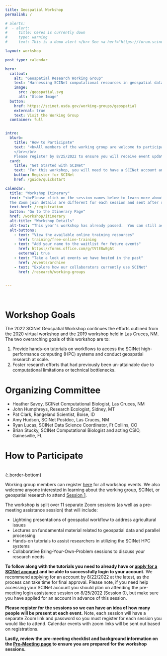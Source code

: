 ```yaml
---
title: Geospatial Workshop
permalink: /

# alerts:
#  - alert:
#     title: Ceres is currently down
#     type: warning
#     text: This is a demo alert </br> See <a herf="https://forum.scinet.usda.gov/c/announcements/6">the SCINet Forum Announcements page</a> for more information.

layout: workshop

post_type: calendar

hero:
  callout:
    alt: "Geospatial Research Working Group"
    text: "Harnessing SCINet computational resources in geospatial data science to further sustainable and intensified agriculture"
    image:
      src: /geospatial.svg
      alt: "Globe Image"
  button:
    href: https://scinet.usda.gov/working-groups/geospatial
    external: true
    text: Visit the Working Group
  container: full


intro:
  blurb:
    title: "How to Participate"
    text: "<b>All members of the working group are welcome to participate!</b> We also welcome anyone interested in learning about the working group, SCINet, or geospatial research to attend the introductory Session 1.  
    </br></br>
    Please register by 8/25/2022 to ensure you will receive event updates and be added to the workshop project space on SCINet."
  card: 
    title: "Get Started with SCINet"
    text: "For this workshop, you will need to have a SCINet account and be able to successfully log in. We recommend applying for an account as soon as possible."
    button: Register for SCINet
    href: /guide/quickstart

calendar:
  title: "Workshop Itinerary"
  text: "<b>Please click on the session names below to learn more about each session.</b> </br> 
  The Zoom join details are different for each session and sent after registration. If you are unable to join a session, you will still be able to access and work through all the tutorials on your own using the session pages. We will make the Zoom recordings available after the meeting as well."
  text-href: /registration
  button: "Go to the Itinerary Page"
  href: /workshop/itinerary
  alt-title: "Workshop Details"
  alt-text: "This year's workshop has already passed.  You can still access the content from our workshop archive. All of the tutorials we covered during the workshop have been formatted such that you can follow along with them anytime on your own and at your own pace from our webpages."
  alt-buttons:
    - text: "View the available online training resources"
      href: training/free-online-training
    - text: "Add your name to the waitlist for future events"
      href: https://forms.office.com/g/tVtE8wEgAt
      external: true
    - text: "Take a look at events we have hosted in the past"
      href: /events/archive
    - text: "Explore how our collaborators currently use SCINet"
      href: /research/working-groups


---
```

<br>

# Workshop Goals

The 2022 SCINet Geospatial Workshop continues the efforts outlined from the 2020 virtual workshop and the 2019 workshop held in Las Cruces, NM. The two overarching goals of this workshop are to:

1. Provide hands-on tutorials on workflows to access the SCINet high-performance computing (HPC) systems and conduct geospatial research at scale.
1. Foster research efforts that had previously been un-attainable due to computational limitations or technical bottlenecks. 


# Organizing Committee

* Heather Savoy, SCINet Computational Biologist, Las Cruces, NM
* John Humphreys, Research Ecologist, Sidney, MT
* Pat Clark, Rangeland Scientist, Boise, ID
* Amy Hudson, SCINet Postdoc, Las Cruces, NM
* Ryan Lucas, SCINet Data Science Coordinator, Ft Collins, CO
* Brian Stucky, SCINet Computational Biologist and acting CSIO, Gainesville, FL


# How to Participate

<br>
{:.border-bottom}

Working group members can register [here](https://forms.office.com/g/CXEZAtZYDF) for all workshop events. We also welcome anyone interested in learning about the working group, SCINet, or geospatial research to attend [Session 1](events/2022-8-29-Geospatial-Workshop-1/). 

The workshop is split over 11 separate Zoom sessions (as well as a pre-meeting assistance session) that will include:

* Lightning presentations of geospatial workflow to address agricultural issues
* Lectures on fundamental material related to geospatial data and parallel processing
* Hands-on tutorials to assist researchers in utilizing the SCINet HPC systems
* Collaborative Bring-Your-Own-Problem sessions to discuss your research needs

**To follow along with the tutorials you need to already have or [apply for a SCINet account](https://scinet.usda.gov/signup/) and be able to successfully login to your account.**  We recommend applying for an account by 8/22/2022 at the latest, as the process can take time for final approval. Please note, if you need help accessing your SCINet account you should plan on attending the pre-meeting login assistance session on 8/25/2022 (Session 0), but make sure you have applied for an account in advance of this session.

**Please register for the sessions so we can have an idea of how many people will be present at each event.** Note, each session will have a separate Zoom link and password so you must register for each session you would like to attend. Calendar events with zoom links will be sent out based on registrations. 

**Lastly, review the pre-meeting checklist and background information on the [Pre-Meeting page](workshop/premeeting) to ensure you are prepared for the workshop sessions.**



<br>